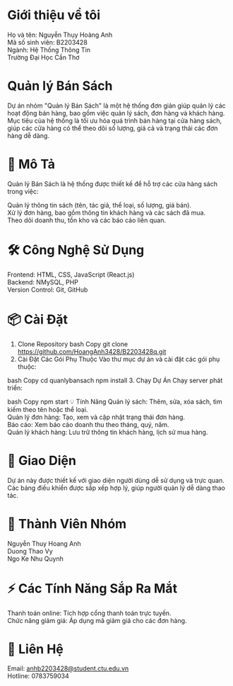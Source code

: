 # Giới thiệu về tôi
Họ và tên: Nguyễn Thụy Hoàng Anh <br>
Mã số sinh viên: B2203428 <br>
Ngành: Hệ Thống Thông Tin <br>
Trường Đại Học Cần Thơ <br>
# Quản lý Bán Sách
Dự án nhóm "Quản lý Bán Sách" là một hệ thống đơn giản giúp quản lý các hoạt động bán hàng, bao gồm việc quản lý sách, đơn hàng và khách hàng. Mục tiêu của hệ thống là tối ưu hóa quá trình bán hàng tại cửa hàng sách, giúp các cửa hàng có thể theo dõi số lượng, giá cả và trạng thái các đơn hàng dễ dàng.

# 📝 Mô Tả
Quản lý Bán Sách là hệ thống được thiết kế để hỗ trợ các cửa hàng sách trong việc:

Quản lý thông tin sách (tên, tác giả, thể loại, số lượng, giá bán).<br>
Xử lý đơn hàng, bao gồm thông tin khách hàng và các sách đã mua.<br>
Theo dõi doanh thu, tồn kho và các báo cáo liên quan.<br>
# 🛠️ Công Nghệ Sử Dụng
Frontend: HTML, CSS, JavaScript (React.js)<br>
Backend: NMySQL, PHP<br>
Version Control: Git, GitHub<br>
# 📦 Cài Đặt
1. Clone Repository
bash
Copy
git clone https://github.com/HoangAnh3428/B2203428q.git
2. Cài Đặt Các Gói Phụ Thuộc
Vào thư mục dự án và cài đặt các gói phụ thuộc:

bash
Copy
cd quanlybansach
npm install
3. Chạy Dự Án
Chạy server phát triển:

bash
Copy
npm start
💡 Tính Năng
Quản lý sách: Thêm, sửa, xóa sách, tìm kiếm theo tên hoặc thể loại.<br>
Quản lý đơn hàng: Tạo, xem và cập nhật trạng thái đơn hàng.<br>
Báo cáo: Xem báo cáo doanh thu theo tháng, quý, năm.<br>
Quản lý khách hàng: Lưu trữ thông tin khách hàng, lịch sử mua hàng.<br>
# 🎨 Giao Diện
Dự án này được thiết kế với giao diện người dùng dễ sử dụng và trực quan.<br> Các bảng điều khiển được sắp xếp hợp lý, giúp người quản lý dễ dàng thao tác.


# 👥 Thành Viên Nhóm
Nguyễn Thuy Hoang Anh	<br>
Duong Thao Vy<br>
Ngo Ke Nhu Quynh<br>
# ⚡ Các Tính Năng Sắp Ra Mắt
Thanh toán online: Tích hợp cổng thanh toán trực tuyến.<br>
Chức năng giảm giá: Áp dụng mã giảm giá cho các đơn hàng.

# 📧 Liên Hệ
Email: anhb2203428@student.ctu.edu.vn<br>
Hotline: 0783759034
